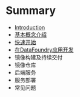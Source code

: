 # Summary

* [Introduction](README.md)
* [基本概念介绍](ji_ben_gai_nian_jie_shao.md)
* [快速开始](kuai_su_kai_shi.md)
* [在DataFoundry应用开发](zai_datafoundry_ying_yong_kai_fa.md)
* 镜像构建及持续交付
* 镜像仓库
* 后端服务
* 服务部署
* 常见问题

